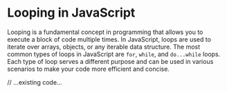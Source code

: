 # Looping in JavaScript

Looping is a fundamental concept in programming that allows you to execute a block of code multiple times. In JavaScript, loops are used to iterate over arrays, objects, or any iterable data structure. The most common types of loops in JavaScript are `for`, `while`, and `do...while` loops. Each type of loop serves a different purpose and can be used in various scenarios to make your code more efficient and concise.

// ...existing code...
